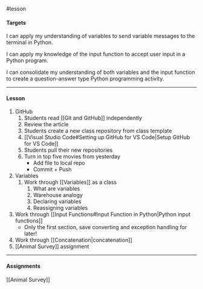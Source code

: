 #lesson

#### Targets
I can apply my understanding of variables to send variable messages to the terminal in Python.

I can apply my knowledge of the input function to accept user input in a Python program.

I can consolidate my understanding of both variables and the input function to create a question-answer type Python programming activity.

---
#### Lesson

1. GitHub
	1. Students read [[Git and GitHub]] independently
	2. Review the article
	3. Students create a new class repository from class template
	4. [[Visual Studio Code#Setting up GitHub for VS Code|Setup GitHub for VS Code]]
	5. Students pull their new repositories
	6. Turn in top five movies from yesterday
		* Add file to local repo
		* Commit + Push
2.  Variables
	1. Work through [[Variables]] as a class
		1. What are variables
		2. Warehouse analogy
		3. Declaring variables
		4. Reassigning variables
3. Work through [[Input Functions#Input Function in Python|Python input functions]]
	* Only the first section, save converting and exception handling for later!
4. Work through [[Concatenation|concatenation]]
1. [[Animal Survey]] assignment


---
#### Assignments

[[Animal Survey]]
